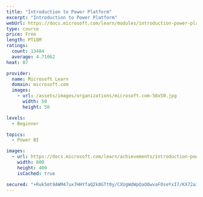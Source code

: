 ```yaml
---
title: "Introduction to Power Platform"
excerpt: "Introduction to Power Platform"
webUrl: https://docs.microsoft.com/learn/modules/introduction-power-platform/
type: course
price: Free
length: PT18M
ratings:
  count: 13484
  average: 4.71062
heat: 87

provider:
  name: Microsoft Learn
  domain: microsoft.com
  images:
    - url: /assets/images/organizations/microsoft.com-50x50.jpg
      width: 50
      height: 50

levels:
  - Beginner

topics:
  - Power BI

images:
  - url: https://docs.microsoft.com/learn/achievements/introduction-power-platform-social.png
    width: 800
    height: 400
    isCached: true

secured: "+Ruk5mt9AWM47ux7HHYfaQ2k0GTt0y/CXUgWdWpQaO0wvaFOseYxI7/KX72a1eML7OSZGJ0F8vlBE9p/GRrFubc/8DXLHrOfJHh5x9cQrRl8FvZXvtOvmc8mBcWtuPhOnhp9mvGilZLKrsI8nFApWJ+ZSsqTEbjFKtMaI/eLD6smSW0l18S70jHYTgAY992jijs5o8QfzWGBVV46qDNXCO65BiXNlft5XRnpMGtKhN0rSg1Bfr1wZBpDbwS1FI5/pChSNqpAH9xvbLE7uxgxnsFMturaJA9vu8LINZ/wbdMydyCRnLnoOxnrlgeIDBZvC1HKUbc6/KYdcsS9HoEBl2I1zdVazaWXo3LzWXaQ7vQ0uGxr7W9Eq6LPeSuZIUx3puZj5t+9TvQG64cutEaK4lhH0fVP/6OM/+BqU5+BQnVB/AIyYYWRFwhX/3Nt/yeo;7hDMYqHEESCu+G3rPybVzQ=="
---
```


